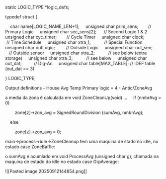 static LOGIC_TYPE *logic_defs;


typedef struct {

    char name[LOGIC_NAME_LEN+1];
    unsigned char prim_sens;        // Primary Logic
    unsigned char sec_sens[2];      // Second Logic 1 & 2
    unsigned char cyc_timer;        // Cycle Timer
    unsigned char clock;            // Time Schedule
    unsigned char xtra_1;           // Special Function
    unsigned char outLogic;         // Outside Logic
    unsigned char out_sen;          // Outside sensor
    unsigned char xtra_2;           // see below (extra storage)
    unsigned char xtra_3;           // see below
    unsigned char out_dat;          // Dig-An
    unsigned char table[MAX_TABLE]; // IDEF table (out_dat == 3)

} LOGIC_TYPE;

Output definitions - House Avg Temp
Primary logic = 4 - Antic/ZoneAvg


a media da zona é calculada em
void ZoneCleanUp(void)
...
    if (nmbrAvg > 0)

        zone[z]->zon_avg = SignedRoundDivision (sumAvg, nmbrAvg);

    else

        zone[z]->zon_avg = 0;

main->process->idle->ZoneCleanup
tem uma maquina de stado no idle, no estado case ZoneBaffle:

o sumAvg é acumlado em void ProcessAvg (unsigned char g), chamada na maquina de estado do idle no estado case GrpAverage:

![[Pasted image 20250912144854.png]]